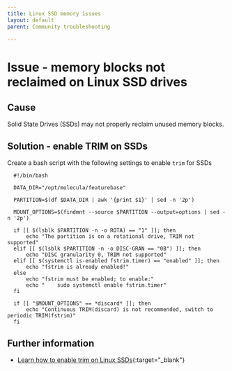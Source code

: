 ```yaml
---
title: Linux SSD memory issues
layout: default
parent: Community troubleshooting

---
```


# Issue - memory blocks not reclaimed on Linux SSD drives

## Cause

Solid State Drives (SSDs) may not properly reclaim unused memory blocks.

## Solution - enable TRIM on SSDs

Create a bash script with the following settings to enable `trim` for SSDs

```
  #!/bin/bash

  DATA_DIR="/opt/molecula/featurebase"

  PARTITION=$(df $DATA_DIR | awk '{print $1}' | sed -n '2p')

  MOUNT_OPTIONS=$(findmnt --source $PARTITION --output=options | sed -n '2p')

  if [[ $(lsblk $PARTITION -n -o ROTA) == "1" ]]; then
      echo "The partition is on a rotational drive, TRIM not supported"
  elif [[ $(lsblk $PARTITION -n -o DISC-GRAN == "0B") ]]; then
      echo "DISC granularity 0, TRIM not supported"
  elif [[ $(systemctl is-enabled fstrim.timer) == "enabled" ]]; then
      echo "fstrim is already enabled!"
  else
      echo "fstrim must be enabled; to enable:"
      echo "    sudo systemctl enable fstrim.timer"
  fi

  if [[ "$MOUNT_OPTIONS" == *discard* ]]; then
      echo "Continuous TRIM(discard) is not recommended, switch to periodic TRIM(fstrim)"
  fi
```

## Further information

* [Learn how to enable trim on Linux SSDs](https://opensource.com/article/17/1/solid-state-drives-linux-enabling-trim-ssds){:target="_blank"}

